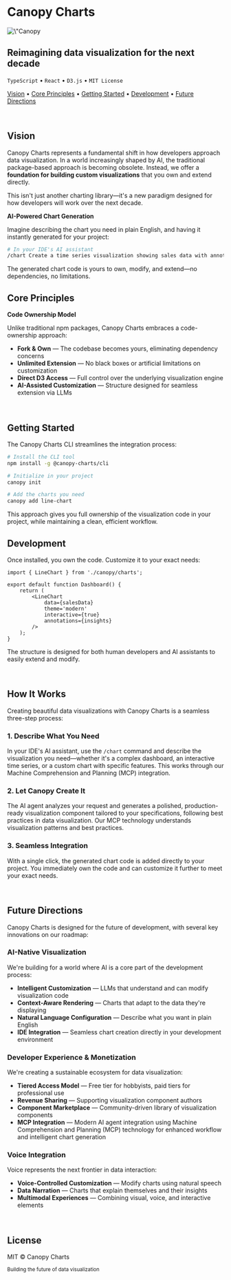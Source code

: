# Canopy Charts

<div align=\"center\">
  <img src=\"public/favicon.svg\" width=\"180\" height=\"180\" alt=\"Canopy Charts Logo\">
  
  <h2>Reimagining data visualization for the next decade</h2>
  
  <p align=\"center\">
    <code>TypeScript</code> •
    <code>React</code> •
    <code>D3.js</code> •
    <code>MIT License</code>
  </p>
</div>

<p align=\"center\">
  <a href=\"#vision\">Vision</a> •
  <a href=\"#core-principles\">Core Principles</a> •
  <a href=\"#getting-started\">Getting Started</a> •
  <a href=\"#development\">Development</a> •
  <a href=\"#future-directions\">Future Directions</a>
</p>

<br />

## Vision

Canopy Charts represents a fundamental shift in how developers approach data visualization. In a world increasingly shaped by AI, the traditional package-based approach is becoming obsolete. Instead, we offer a **foundation for building custom visualizations** that you own and extend directly.

This isn't just another charting library—it's a new paradigm designed for how developers will work over the next decade.

**AI-Powered Chart Generation**

Imagine describing the chart you need in plain English, and having it instantly generated for your project:

```bash
# In your IDE's AI assistant
/chart Create a time series visualization showing sales data with annotations for key events
```

The generated chart code is yours to own, modify, and extend—no dependencies, no limitations.

## Core Principles

**Code Ownership Model**

Unlike traditional npm packages, Canopy Charts embraces a code-ownership approach:

- **Fork & Own** — The codebase becomes yours, eliminating dependency concerns
- **Unlimited Extension** — No black boxes or artificial limitations on customization
- **Direct D3 Access** — Full control over the underlying visualization engine
- **AI-Assisted Customization** — Structure designed for seamless extension via LLMs

<br />

## Getting Started

The Canopy Charts CLI streamlines the integration process:

```bash
# Install the CLI tool
npm install -g @canopy-charts/cli

# Initialize in your project
canopy init

# Add the charts you need
canopy add line-chart
```

This approach gives you full ownership of the visualization code in your project, while maintaining a clean, efficient workflow.

## Development

Once installed, you own the code. Customize it to your exact needs:

```tsx
import { LineChart } from './canopy/charts';

export default function Dashboard() {
	return (
		<LineChart
			data={salesData}
			theme='modern'
			interactive={true}
			annotations={insights}
		/>
	);
}
```

The structure is designed for both human developers and AI assistants to easily extend and modify.

<br />

## How It Works

Creating beautiful data visualizations with Canopy Charts is a seamless three-step process:

### 1. Describe What You Need

In your IDE's AI assistant, use the `/chart` command and describe the visualization you need—whether it's a complex dashboard, an interactive time series, or a custom chart with specific features. This works through our Machine Comprehension and Planning (MCP) integration.

### 2. Let Canopy Create It

The AI agent analyzes your request and generates a polished, production-ready visualization component tailored to your specifications, following best practices in data visualization. Our MCP technology understands visualization patterns and best practices.

### 3. Seamless Integration

With a single click, the generated chart code is added directly to your project. You immediately own the code and can customize it further to meet your exact needs.

<br />

## Future Directions

Canopy Charts is designed for the future of development, with several key innovations on our roadmap:

### AI-Native Visualization

We're building for a world where AI is a core part of the development process:

- **Intelligent Customization** — LLMs that understand and can modify visualization code
- **Context-Aware Rendering** — Charts that adapt to the data they're displaying
- **Natural Language Configuration** — Describe what you want in plain English
- **IDE Integration** — Seamless chart creation directly in your development environment

### Developer Experience & Monetization

We're creating a sustainable ecosystem for data visualization:

- **Tiered Access Model** — Free tier for hobbyists, paid tiers for professional use
- **Revenue Sharing** — Supporting visualization component authors
- **Component Marketplace** — Community-driven library of visualization components
- **MCP Integration** — Modern AI agent integration using Machine Comprehension and Planning (MCP) technology for enhanced workflow and intelligent chart generation

### Voice Integration

Voice represents the next frontier in data interaction:

- **Voice-Controlled Customization** — Modify charts using natural speech
- **Data Narration** — Charts that explain themselves and their insights
- **Multimodal Experiences** — Combining visual, voice, and interactive elements

<br />

## License

MIT © Canopy Charts

<p align=\"center\">
  <sub>Building the future of data visualization</sub>
</p>
